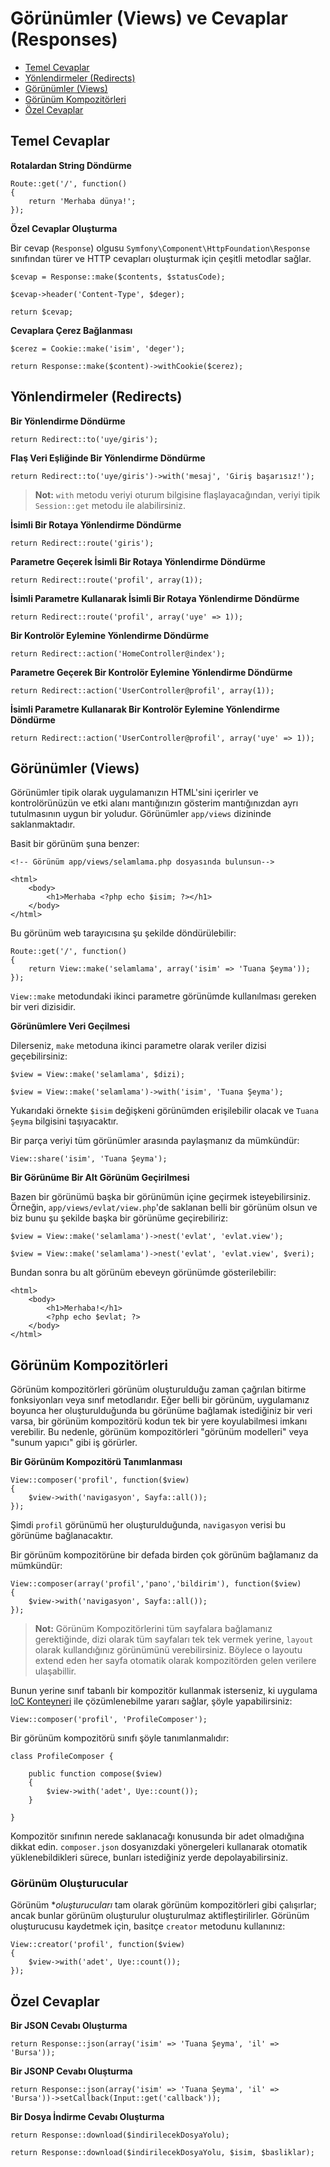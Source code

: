 # Görünümler (Views) ve Cevaplar (Responses)

- [Temel Cevaplar](#basic-responses)
- [Yönlendirmeler (Redirects)](#redirects)
- [Görünümler (Views)](#views)
- [Görünüm Kompozitörleri](#view-composers)
- [Özel Cevaplar](#special-responses)

<a name="basic-responses"></a>
## Temel Cevaplar

**Rotalardan String Döndürme**

	Route::get('/', function()
	{
		return 'Merhaba dünya!';
	});

**Özel Cevaplar Oluşturma**

Bir cevap (`Response`) olgusu `Symfony\Component\HttpFoundation\Response` sınıfından türer ve HTTP cevapları oluşturmak için çeşitli metodlar sağlar.

	$cevap = Response::make($contents, $statusCode);

	$cevap->header('Content-Type', $deger);

	return $cevap;

**Cevaplara Çerez Bağlanması**

	$cerez = Cookie::make('isim', 'deger');

	return Response::make($content)->withCookie($cerez);

<a name="redirects"></a>
## Yönlendirmeler (Redirects)

**Bir Yönlendirme Döndürme**

	return Redirect::to('uye/giris');

**Flaş Veri Eşliğinde Bir Yönlendirme Döndürme**

	return Redirect::to('uye/giris')->with('mesaj', 'Giriş başarısız!');

> **Not:** `with` metodu veriyi oturum bilgisine flaşlayacağından, veriyi tipik `Session::get` metodu ile alabilirsiniz.

**İsimli Bir Rotaya Yönlendirme Döndürme**

	return Redirect::route('giris');

**Parametre Geçerek İsimli Bir Rotaya Yönlendirme Döndürme**

	return Redirect::route('profil', array(1));

**İsimli Parametre Kullanarak İsimli Bir Rotaya Yönlendirme Döndürme**

	return Redirect::route('profil', array('uye' => 1));

**Bir Kontrolör Eylemine Yönlendirme Döndürme**

	return Redirect::action('HomeController@index');

**Parametre Geçerek Bir Kontrolör Eylemine Yönlendirme Döndürme**

	return Redirect::action('UserController@profil', array(1));

**İsimli Parametre Kullanarak Bir Kontrolör Eylemine Yönlendirme Döndürme**

	return Redirect::action('UserController@profil', array('uye' => 1));

<a name="views"></a>
## Görünümler (Views)

Görünümler tipik olarak uygulamanızın HTML'sini içerirler ve kontrolörünüzün ve etki alanı mantığınızın gösterim mantığınızdan ayrı tutulmasının uygun bir yoludur. Görünümler `app/views` dizininde saklanmaktadır.

Basit bir görünüm şuna benzer:

	<!-- Görünüm app/views/selamlama.php dosyasında bulunsun-->

	<html>
		<body>
			<h1>Merhaba <?php echo $isim; ?></h1>
		</body>
	</html>

Bu görünüm web tarayıcısına şu şekilde döndürülebilir:

	Route::get('/', function()
	{
		return View::make('selamlama', array('isim' => 'Tuana Şeyma'));
	});

`View::make` metodundaki ikinci parametre görünümde kullanılması gereken bir veri dizisidir.

**Görünümlere Veri Geçilmesi**

Dilerseniz, `make` metoduna ikinci parametre olarak veriler dizisi geçebilirsiniz:

	$view = View::make('selamlama', $dizi);

	$view = View::make('selamlama')->with('isim', 'Tuana Şeyma');

Yukarıdaki örnekte `$isim` değişkeni görünümden erişilebilir olacak ve `Tuana Şeyma` bilgisini taşıyacaktır.

Bir parça veriyi tüm görünümler arasında paylaşmanız da mümkündür:

	View::share('isim', 'Tuana Şeyma');

**Bir Görünüme Bir Alt Görünüm Geçirilmesi**

Bazen bir görünümü başka bir görünümün içine geçirmek isteyebilirsiniz. Örneğin, `app/views/evlat/view.php`'de saklanan belli bir görünüm olsun ve biz bunu şu şekilde başka bir görünüme geçirebiliriz:

	$view = View::make('selamlama')->nest('evlat', 'evlat.view');

	$view = View::make('selamlama')->nest('evlat', 'evlat.view', $veri);

Bundan sonra bu alt görünüm ebeveyn görünümde gösterilebilir:

	<html>
		<body>
			<h1>Merhaba!</h1>
			<?php echo $evlat; ?>
		</body>
	</html>

<a name="view-composers"></a>
## Görünüm Kompozitörleri

Görünüm kompozitörleri görünüm oluşturulduğu zaman çağrılan bitirme fonksiyonları veya sınıf metodlarıdır. Eğer belli bir görünüm, uygulamanız boyunca her oluşturulduğunda bu görünüme bağlamak istediğiniz bir veri varsa, bir görünüm kompozitörü kodun tek bir yere koyulabilmesi imkanı verebilir. Bu nedenle, görünüm kompozitörleri "görünüm modelleri" veya "sunum yapıcı" gibi iş görürler.

**Bir Görünüm Kompozitörü Tanımlanması**

	View::composer('profil', function($view)
	{
		$view->with('navigasyon', Sayfa::all());
	});

Şimdi `profil` görünümü her oluşturulduğunda, `navigasyon` verisi bu görünüme bağlanacaktır.

Bir görünüm kompozitörüne bir defada birden çok görünüm bağlamanız da mümkündür:

    View::composer(array('profil','pano','bildirim'), function($view)
    {
        $view->with('navigasyon', Sayfa::all());
    });

> **Not:** Görünüm Kompozitörlerini tüm sayfalara bağlamanız gerektiğinde, dizi olarak tüm sayfaları tek tek vermek yerine, `layout` olarak kullandığınız görünümünü verebilirsiniz. Böylece o layoutu extend eden her sayfa otomatik olarak kompozitörden gelen verilere ulaşabillir.

Bunun yerine sınıf tabanlı bir kompozitör kullanmak isterseniz, ki uygulama [IoC Konteyneri](/docs/ioc) ile çözümlenebilme yararı sağlar, şöyle yapabilirsiniz:

	View::composer('profil', 'ProfileComposer');

Bir görünüm kompozitörü sınıfı şöyle tanımlanmalıdır:

	class ProfileComposer {

		public function compose($view)
		{
			$view->with('adet', Uye::count());
		}

	}

Kompozitör sınıfının nerede saklanacağı konusunda bir adet olmadığına dikkat edin. `composer.json` dosyanızdaki yönergeleri kullanarak otomatik yüklenebildikleri sürece, bunları istediğiniz yerde depolayabilirsiniz.

### Görünüm Oluşturucular

Görünüm **oluşturucuları* tam olarak görünüm kompozitörleri gibi çalışırlar; ancak bunlar görünüm oluşturulur oluşturulmaz aktifleştirilirler. Görünüm oluşturucusu kaydetmek için, basitçe `creator` metodunu kullanınız:

	View::creator('profil', function($view)
	{
		$view->with('adet', Uye::count());
	});

<a name="special-responses"></a>
## Özel Cevaplar

**Bir JSON Cevabı Oluşturma**

	return Response::json(array('isim' => 'Tuana Şeyma', 'il' => 'Bursa'));

**Bir JSONP Cevabı Oluşturma**

	return Response::json(array('isim' => 'Tuana Şeyma', 'il' => 'Bursa'))->setCallback(Input::get('callback'));

**Bir Dosya İndirme Cevabı Oluşturma**

	return Response::download($indirilecekDosyaYolu);

	return Response::download($indirilecekDosyaYolu, $isim, $basliklar);